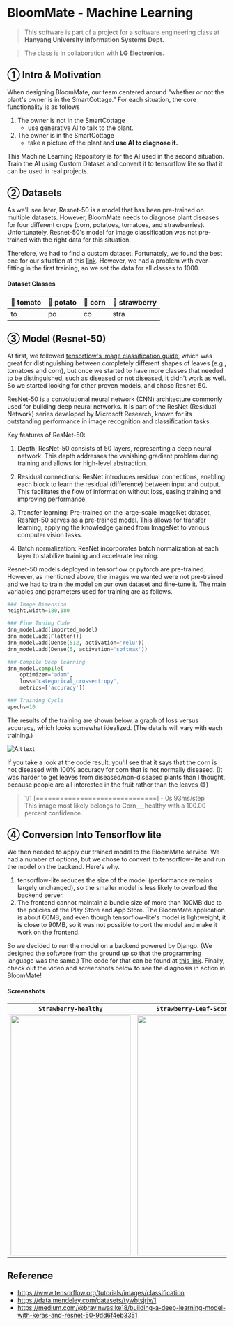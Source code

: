 # BloomMate - Machine Learning

> This software is part of a project for a software engineering class at **Hanyang University Information Systems Dept.**

> The class is in collaboration with **LG Electronics.**

## ① Intro & Motivation

When designing BloomMate, our team centered around "whether or not the plant's owner is in the SmartCottage." For each situation, the core functionality is as follows

1. The owner is not in the SmartCottage
   - use generative AI to talk to the plant.
2. The owner is in the SmartCottage
   - take a picture of the plant and **use AI to diagnose it.**

This Machine Learning Repository is for the AI used in the second situation. Train the AI using Custom Dataset and convert it to tensorflow lite so that it can be used in real projects.

## ② Datasets

As we'll see later, Resnet-50 is a model that has been pre-trained on multiple datasets. However, BloomMate needs to diagnose plant diseases for four different crops (corn, potatoes, tomatoes, and strawberries). Unfortunately, Resnet-50's model for image classification was not pre-trained with the right data for this situation.

Therefore, we had to find a custom dataset. Fortunately, we found the best one for our situation at this [link](https://data.mendeley.com/datasets/tywbtsjrjv/1). However, we had a problem with over-fitting in the first training, so we set the data for all classes to 1000.

#### Dataset Classes

| 🍅 tomato | 🥔 potato | 🌽 corn | 🍓 strawberry |
| --------- | --------- | ------- | ------------- |
| to        | po        | co      | stra          |

## ③ Model (Resnet-50)

At first, we followed [tensorflow's image classification guide](https://www.tensorflow.org/tutorials/images/classification), which was great for distinguishing between completely different shapes of leaves (e.g., tomatoes and corn), but once we started to have more classes that needed to be distinguished, such as diseased or not diseased, it didn't work as well. So we started looking for other proven models, and chose Resnet-50.

ResNet-50 is a convolutional neural network (CNN) architecture commonly used for building deep neural networks. It is part of the ResNet (Residual Network) series developed by Microsoft Research, known for its outstanding performance in image recognition and classification tasks.

Key features of ResNet-50:

1. Depth: ResNet-50 consists of 50 layers, representing a deep neural network. This depth addresses the vanishing gradient problem during training and allows for high-level abstraction.

2. Residual connections: ResNet introduces residual connections, enabling each block to learn the residual (difference) between input and output. This facilitates the flow of information without loss, easing training and improving performance.

3. Transfer learning: Pre-trained on the large-scale ImageNet dataset, ResNet-50 serves as a pre-trained model. This allows for transfer learning, applying the knowledge gained from ImageNet to various computer vision tasks.

4. Batch normalization: ResNet incorporates batch normalization at each layer to stabilize training and accelerate learning.

Resnet-50 models deployed in tensorflow or pytorch are pre-trained. However, as mentioned above, the images we wanted were not pre-trained and we had to train the model on our own dataset and fine-tune it. The main variables and parameters used for training are as follows.

```python
### Image Dimension
height,width=180,180

### Fine Tuning Code
dnn_model.add(imported_model)
dnn_model.add(Flatten())
dnn_model.add(Dense(512, activation='relu'))
dnn_model.add(Dense(5, activation='softmax'))

### Compile Deep learning
dnn_model.compile(
    optimizer="adam",
    loss='categorical_crossentropy',
    metrics=['accuracy'])

### Training Cycle
epochs=10
```

The results of the training are shown below, a graph of loss versus accuracy, which looks somewhat idealized. (The details will vary with each training.)

![Alt text]('./training-result.png')

If you take a look at the code result, you'll see that it says that the corn is not diseased with 100% accuracy for corn that is not normally diseased. (It was harder to get leaves from diseased/non-diseased plants than I thought, because people are all interested in the fruit rather than the leaves 😅)

> 1/1 [==============================] - 0s 93ms/step  
> This image most likely belongs to Corn\_\_\_healthy with a 100.00 percent confidence.

## ④ Conversion Into Tensorflow lite

We then needed to apply our trained model to the BloomMate service. We had a number of options, but we chose to convert to tensorflow-lite and run the model on the backend. Here's why.

1. tensorflow-lite reduces the size of the model (performance remains largely unchanged), so the smaller model is less likely to overload the backend server.
2. The frontend cannot maintain a bundle size of more than 100MB due to the policies of the Play Store and App Store. The BloomMate application is about 60MB, and even though tensorflow-lite's model is lightweight, it is close to 90MB, so it was not possible to port the model and make it work on the frontend.

So we decided to run the model on a backend powered by Django. (We designed the software from the ground up so that the programming language was the same.) The code for that can be found at [this link](https://github.com/BloomMate/BloomMate-BE/blob/main/plants/utils.py#L45). Finally, check out the video and screenshots below to see the diagnosis in action in BloomMate!

#### Screenshots

|`Strawberry-healthy`|`Strawberry-Leaf-Scortch`|
|--------------------|-------------------------|
|<img src="https://github.com/BloomMate/BloomMate-ML/assets/60422588/d7f33f5f-b785-4679-aaed-d66b526d18b0" width="275" height="550"/>|<img src="https://github.com/BloomMate/BloomMate-ML/assets/60422588/a9955a08-ba88-48f3-bf19-c9d36a9df324" width="275" height="550"/>|

## Reference

- https://www.tensorflow.org/tutorials/images/classification
- https://data.mendeley.com/datasets/tywbtsjrjv/1
- https://medium.com/@bravinwasike18/building-a-deep-learning-model-with-keras-and-resnet-50-9dd6f4eb3351
